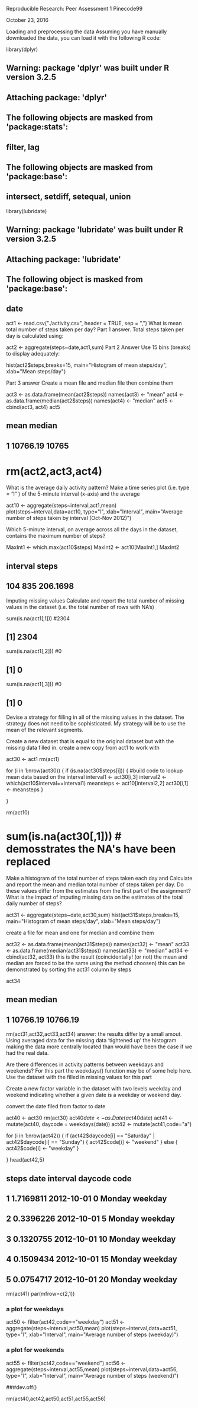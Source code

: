 
Reproducible Research: Peer Assessment 1
Pinecode99

October 23, 2016

Loading and preprocessing the data
Assuming you have manually downloaded the data, you can load it with the following R code:

library(dplyr)
## Warning: package 'dplyr' was built under R version 3.2.5
## 
## Attaching package: 'dplyr'
## The following objects are masked from 'package:stats':
## 
##     filter, lag
## The following objects are masked from 'package:base':
## 
##     intersect, setdiff, setequal, union
library(lubridate)
## Warning: package 'lubridate' was built under R version 3.2.5
## 
## Attaching package: 'lubridate'
## The following object is masked from 'package:base':
## 
##     date
act1 <- read.csv("./activity.csv", header = TRUE, sep = ",")
What is mean total number of steps taken per day?
Part 1 answer. Total steps taken per day is calculated using:

act2 <- aggregate(steps~date,act1,sum)
Part 2 Answer Use 15 bins (breaks) to display adequately:

hist(act2$steps,breaks=15, main="Histogram of mean steps/day", xlab="Mean steps/day")


Part 3 answer Create a mean file and median file then combine them

act3 <- as.data.frame(mean(act2$steps))
names(act3) <- "mean"
act4 <- as.data.frame(median(act2$steps))
names(act4) <- "median"
act5 <- cbind(act3, act4)
act5
##       mean median
## 1 10766.19  10765
# rm(act2,act3,act4)
What is the average daily activity pattern?
Make a time series plot (i.e. type = “l” ) of the 5-minute interval (x-axis) and the average

act10 <- aggregate(steps~interval,act1,mean)
plot(steps~interval,data=act10, type="l", xlab="Interval", main="Average number of steps taken by interval (Oct-Nov 2012)")


Which 5-minute interval, on average across all the days in the dataset,
contains the maximum number of steps?

MaxInt1 <- which.max(act10$steps)
MaxInt2 <- act10[MaxInt1,]
MaxInt2
##     interval    steps
## 104      835 206.1698
Imputing missing values
Calculate and report the total number of missing values in the dataset (i.e. the total number of rows with NA’s)

sum(is.na(act1[,1])) #2304
## [1] 2304
sum(is.na(act1[,2])) #0
## [1] 0
sum(is.na(act1[,3])) #0
## [1] 0
Devise a strategy for filling in all of the missing values in the dataset. The strategy does not need to be sophisticated. My strategy will be to use the mean of the relevant segments.

Create a new dataset that is equal to the original dataset but with the missing data filled in. create a new copy from act1 to work with

act30 <- act1
rm(act1)

for (i in 1:nrow(act30))
{
       if (is.na(act30$steps[i]))
       {
         #build code to lookup mean data based on the interval
         interval1 <- act30[i,3]
         interval2 <- which(act10$interval==interval1)
         meansteps <- act10[interval2,2]
         act30[i,1] <- meansteps
       }
        
}

rm(act10)
# sum(is.na(act30[,1])) # demosstrates the NA's have been replaced
Make a histogram of the total number of steps taken each day and Calculate and report the mean and median total number of steps taken per day. Do these values differ from the estimates from the first part of the assignment? What is the impact of imputing missing data on the estimates of the total daily number of steps?

act31 <- aggregate(steps~date,act30,sum)
hist(act31$steps,breaks=15, main="Histogram of mean steps/day", xlab="Mean steps/day")


create a file for mean and one for median and combine them

act32 <- as.data.frame(mean(act31$steps))
names(act32) <- "mean"
act33 <- as.data.frame(median(act31$steps))
names(act33) <- "median"
act34 <- cbind(act32, act33)
this is the result (coincidentally! (or not) the mean and median are forced to be the same using the method choosen) this can be demonstrated by sorting the act31 column by steps

act34
##       mean   median
## 1 10766.19 10766.19
rm(act31,act32,act33,act34)
answer: the results differ by a small amout. Using averaged data for the missing data ‘tightened up’ the histogram making the data more centrally located than would have been the case if we had the real data.

Are there differences in activity patterns between weekdays and weekends?
For this part the weekdays() function may be of some help here. Use the dataset with the filled in missing values for this part

Create a new factor variable in the dataset with two levels weekday and weekend indicating whether a given date is a weekday or weekend day.

convert the date filed from factor to date

act40 <- act30
rm(act30)
act40$date <- as.Date(act40$date)
act41 <- mutate(act40, daycode = weekdays(date))
act42 <- mutate(act41,code="a")

for (i in 1:nrow(act42))
{
        if (act42$daycode[i] == "Saturday" | act42$daycode[i] == "Sunday")
        {
               act42$code[i] <- "weekend"
        } 
        else
        {
                act42$code[i] <- "weekday"
        }
        
}
head(act42,5)
##       steps       date interval daycode    code
## 1 1.7169811 2012-10-01        0  Monday weekday
## 2 0.3396226 2012-10-01        5  Monday weekday
## 3 0.1320755 2012-10-01       10  Monday weekday
## 4 0.1509434 2012-10-01       15  Monday weekday
## 5 0.0754717 2012-10-01       20  Monday weekday
rm(act41)
par(mfrow=c(2,1))

### a plot for weekdays
act50 <- filter(act42,code=="weekday")
act51 <- aggregate(steps~interval,act50,mean)
plot(steps~interval,data=act51, type="l", xlab="Interval", main="Average number of steps (weekday)")

### a plot for weekends
act55 <- filter(act42,code=="weekend")
act56 <- aggregate(steps~interval,act55,mean)
plot(steps~interval,data=act56, type="l", xlab="Interval", main="Average number of steps (weekend)")


###dev.off()

rm(act40,act42,act50,act51,act55,act56)







